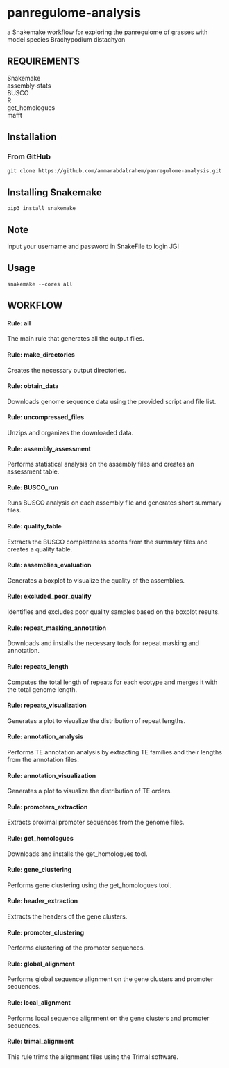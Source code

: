 # panregulome-analysis
a Snakemake workflow for exploring the panregulome of grasses with model species Brachypodium distachyon


## REQUIREMENTS
Snakemake <br />
assembly-stats <br />
BUSCO <br />
R <br />
get_homologues <br />
mafft <br />



## Installation

### From GitHub
```
git clone https://github.com/ammarabdalrahem/panregulome-analysis.git
```
## Installing Snakemake 
```
pip3 install snakemake
```
## Note
input your username and password in SnakeFile to login JGI

## Usage
```
snakemake --cores all
```
## WORKFLOW
#### Rule: all <br />
The main rule that generates all the output files.

#### Rule: make_directories<br />
Creates the necessary output directories.

#### Rule: obtain_data<br />
Downloads genome sequence data using the provided script and file list.

#### Rule: uncompressed_files<br />
Unzips and organizes the downloaded data.

#### Rule: assembly_assessment<br />
Performs statistical analysis on the assembly files and creates an assessment table.

#### Rule: BUSCO_run<br />
Runs BUSCO analysis on each assembly file and generates short summary files.

#### Rule: quality_table<br />
Extracts the BUSCO completeness scores from the summary files and creates a quality table.

#### Rule: assemblies_evaluation<br />
Generates a boxplot to visualize the quality of the assemblies.

#### Rule: excluded_poor_quality<br />
Identifies and excludes poor quality samples based on the boxplot results.

#### Rule: repeat_masking_annotation<br />
Downloads and installs the necessary tools for repeat masking and annotation.

#### Rule: repeats_length<br />
Computes the total length of repeats for each ecotype and merges it with the total genome length.

#### Rule: repeats_visualization<br />
Generates a plot to visualize the distribution of repeat lengths.

#### Rule: annotation_analysis<br />
Performs TE annotation analysis by extracting TE families and their lengths from the annotation files.

#### Rule: annotation_visualization<br />
Generates a plot to visualize the distribution of TE orders.

#### Rule: promoters_extraction<br />
Extracts proximal promoter sequences from the genome files.

#### Rule: get_homologues<br />
Downloads and installs the get_homologues tool.

#### Rule: gene_clustering<br />
Performs gene clustering using the get_homologues tool.

#### Rule: header_extraction<br />
Extracts the headers of the gene clusters.

#### Rule: promoter_clustering<br />
Performs clustering of the promoter sequences.

#### Rule: global_alignment<br />
Performs global sequence alignment on the gene clusters and promoter sequences.

#### Rule: local_alignment<br />
Performs local sequence alignment on the gene clusters and promoter sequences.

#### Rule: trimal_alignment<br />
This rule trims the alignment files using the Trimal software.
